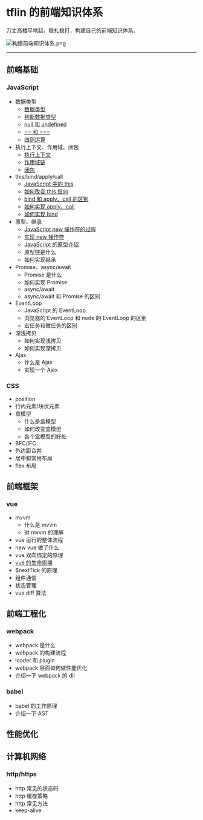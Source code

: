 # tflin 的前端知识体系

万丈高楼平地起，稳扎稳打，构建自己的前端知识体系。

![构建前端知识体系.png](http://ww1.sinaimg.cn/large/006iQgpIgy1ghctgcdg48j30yf10edjm.jpg)

---

## 前端基础

### JavaScript

- 数据类型
  - [数据类型](https://github.com/tflins/front-end-notes/blob/master/doc/%E5%89%8D%E7%AB%AF%E5%9F%BA%E7%A1%80/JavaScript/%E6%95%B0%E6%8D%AE%E7%B1%BB%E5%9E%8B/%E6%95%B0%E6%8D%AE%E7%B1%BB%E5%9E%8B.md)
  - [判断数据类型](https://github.com/tflins/front-end-notes/blob/master/doc/%E5%89%8D%E7%AB%AF%E5%9F%BA%E7%A1%80/JavaScript/%E6%95%B0%E6%8D%AE%E7%B1%BB%E5%9E%8B/%E5%88%A4%E6%96%AD%E6%95%B0%E6%8D%AE%E7%B1%BB%E5%9E%8B.md)
  - [null 和 undefined](https://github.com/tflins/front-end-notes/blob/master/doc/%E5%89%8D%E7%AB%AF%E5%9F%BA%E7%A1%80/JavaScript/%E6%95%B0%E6%8D%AE%E7%B1%BB%E5%9E%8B/null%20%E5%92%8C%20undefined.md)
  - [== 和 ===](https://github.com/tflins/front-end-notes/blob/master/doc/%E5%89%8D%E7%AB%AF%E5%9F%BA%E7%A1%80/JavaScript/%E6%95%B0%E6%8D%AE%E7%B1%BB%E5%9E%8B/%3D%3D%20%E5%92%8C%20%3D%3D%3D.md)
  - [四则运算](https://github.com/tflins/front-end-notes/blob/master/doc/%E5%89%8D%E7%AB%AF%E5%9F%BA%E7%A1%80/JavaScript/%E6%95%B0%E6%8D%AE%E7%B1%BB%E5%9E%8B/%E5%9B%9B%E5%88%99%E8%BF%90%E7%AE%97.md)
- 执行上下文、作用域、闭包
  - [执行上下文](https://github.com/tflins/front-end-notes/blob/master/doc/%E5%89%8D%E7%AB%AF%E5%9F%BA%E7%A1%80/JavaScript/%E6%89%A7%E8%A1%8C%E4%B8%8A%E4%B8%8B%E6%96%87%E3%80%81%E4%BD%9C%E7%94%A8%E5%9F%9F%E3%80%81%E9%97%AD%E5%8C%85/%E6%89%A7%E8%A1%8C%E4%B8%8A%E4%B8%8B%E6%96%87.md)
  - [作用域链](https://github.com/tflins/front-end-notes/blob/master/doc/%E5%89%8D%E7%AB%AF%E5%9F%BA%E7%A1%80/JavaScript/%E6%89%A7%E8%A1%8C%E4%B8%8A%E4%B8%8B%E6%96%87%E3%80%81%E4%BD%9C%E7%94%A8%E5%9F%9F%E3%80%81%E9%97%AD%E5%8C%85/%E4%BD%9C%E7%94%A8%E5%9F%9F%E9%93%BE.md)
  - [闭包](https://github.com/tflins/front-end-notes/blob/master/doc/%E5%89%8D%E7%AB%AF%E5%9F%BA%E7%A1%80/JavaScript/%E6%89%A7%E8%A1%8C%E4%B8%8A%E4%B8%8B%E6%96%87%E3%80%81%E4%BD%9C%E7%94%A8%E5%9F%9F%E3%80%81%E9%97%AD%E5%8C%85/%E9%97%AD%E5%8C%85.md)
- this/bind/apply/call
  - [JavaScript 中的 this](https://github.com/tflins/front-end-notes/blob/master/doc/%E5%89%8D%E7%AB%AF%E5%9F%BA%E7%A1%80/JavaScript/this%E3%80%81bind%E3%80%81apply%E3%80%81call/JavaScript%20%E4%B8%AD%E7%9A%84%20this.md)
  - [如何改变 this 指向](https://github.com/tflins/front-end-notes/blob/master/doc/%E5%89%8D%E7%AB%AF%E5%9F%BA%E7%A1%80/JavaScript/this%E3%80%81bind%E3%80%81apply%E3%80%81call/%E5%A6%82%E4%BD%95%E6%94%B9%E5%8F%98%20this%20%E6%8C%87%E5%90%91.md)
  - [bind 和 apply、call 的区别](https://github.com/tflins/front-end-notes/blob/master/doc/%E5%89%8D%E7%AB%AF%E5%9F%BA%E7%A1%80/JavaScript/this%E3%80%81bind%E3%80%81apply%E3%80%81call/apply%20%E5%92%8C%20apply%E3%80%81bind%20%E7%9A%84%E5%8C%BA%E5%88%AB.md)
  - [如何实现 apply、call](https://github.com/tflins/front-end-notes/blob/master/doc/%E5%89%8D%E7%AB%AF%E5%9F%BA%E7%A1%80/JavaScript/this%E3%80%81bind%E3%80%81apply%E3%80%81call/%E5%A6%82%E4%BD%95%E5%AE%9E%E7%8E%B0%20apply%E3%80%81call.md)
  - [如何实现 bind](https://github.com/tflins/front-end-notes/blob/master/doc/%E5%89%8D%E7%AB%AF%E5%9F%BA%E7%A1%80/JavaScript/this%E3%80%81bind%E3%80%81apply%E3%80%81call/%E5%A6%82%E4%BD%95%E5%AE%9E%E7%8E%B0%20bind.md)
- 原型、继承
  - [JavaScript new 操作符的过程](https://s0developer0mozilla0org.icopy.site/en-US/docs/Web/JavaScript/Reference/Operators/new)
  - [实现 new 操作符](https://github.com/tflins/front-end-notes/blob/master/doc/%E5%89%8D%E7%AB%AF%E5%9F%BA%E7%A1%80/JavaScript/%E5%8E%9F%E5%9E%8B%E3%80%81%E7%BB%A7%E6%89%BF/%E5%AE%9E%E7%8E%B0%20new%20%E6%93%8D%E4%BD%9C%E7%AC%A6.md)
  - [JavaScript 的原型介绍](https://github.com/tflins/front-end-notes/blob/master/doc/%E5%89%8D%E7%AB%AF%E5%9F%BA%E7%A1%80/JavaScript/%E5%8E%9F%E5%9E%8B%E3%80%81%E7%BB%A7%E6%89%BF/JavaScript%20%E7%9A%84%E5%8E%9F%E5%9E%8B%E4%BB%8B%E7%BB%8D.md)
  - 原型链是什么
  - 如何实现继承
- Promise、async/await
  - Promise 是什么
  - 如何实现 Promise
  - async/await
  - async/await 和 Promise 的区别
- EventLoop
  - JavaScript 的 EventLoop
  - 浏览器的 EventLoop 和 node 的 EventLoop 的区别
  - 宏任务和微任务的区别
- 深浅拷贝
  - 如何实现浅拷贝
  - 如何实现深拷贝
- Ajax
  - 什么是 Ajax
  - 实现一个 Ajax

### CSS

- position
- 行内元素/块状元素
- 盒模型
  - 什么是盒模型
  - 如何改变盒模型
  - 各个盒模型的好处
- BFC/IFC
- 外边距合并
- 居中和常用布局
- flex 布局

## 前端框架

### vue

- mvvm
  - 什么是 mvvm
  - 对 mvvm 的理解
- vue 运行的整体流程
- new vue 做了什么
- vue 双向绑定的原理
- [vue 的生命周期](https://ustbhuangyi.github.io/vue-analysis/v2/components/lifecycle.html#beforecreate-created)
- $nextTick 的原理
- 组件通信
- 状态管理
- vue diff 算法

## 前端工程化

### webpack

- webpack 是什么
- webpack 的构建流程
- loader 和 plugin
- webpack 层面如何做性能优化
- 介绍一下 webpack 的 dll

### babel

- babel 的工作原理
- 介绍一下 AST

## 性能优化

## 计算机网络

### http/https

- http 常见的状态码
- http 缓存策略
- http 常见方法
- keep-alive
